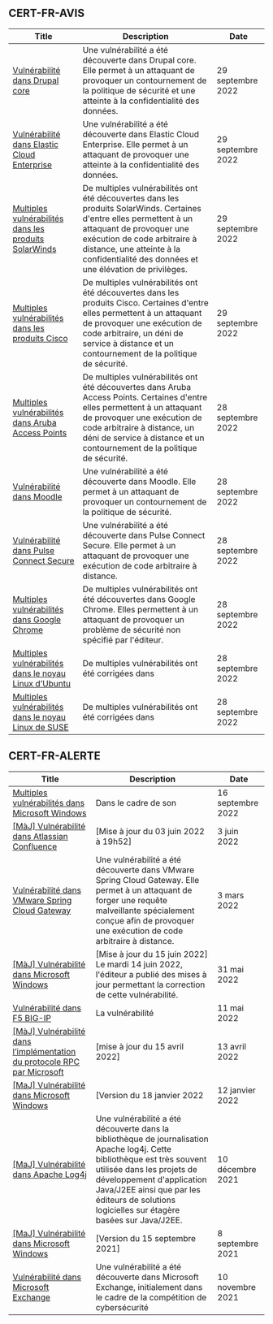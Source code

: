 
## CERT-FR-AVIS
|Title|Description|Date|
|---|---|---|
| [Vulnérabilité dans Drupal core](https://www.cert.ssi.gouv.fr/avis/CERTFR-2022-AVI-866/) | Une vulnérabilité a été découverte dans Drupal core. Elle permet à un attaquant de provoquer un contournement de la politique de sécurité et une atteinte à la confidentialité des données. | 29 septembre 2022 |
| [Vulnérabilité dans Elastic Cloud Enterprise](https://www.cert.ssi.gouv.fr/avis/CERTFR-2022-AVI-865/) | Une vulnérabilité a été découverte dans Elastic Cloud Enterprise. Elle permet à un attaquant de provoquer une atteinte à la confidentialité des données. | 29 septembre 2022 |
| [Multiples vulnérabilités dans les produits SolarWinds](https://www.cert.ssi.gouv.fr/avis/CERTFR-2022-AVI-864/) | De multiples vulnérabilités ont été découvertes dans les produits SolarWinds. Certaines d'entre elles permettent à un attaquant de provoquer une exécution de code arbitraire à distance, une atteinte à la confidentialité des données et une élévation de privilèges. | 29 septembre 2022 |
| [Multiples vulnérabilités dans les produits Cisco](https://www.cert.ssi.gouv.fr/avis/CERTFR-2022-AVI-863/) | De multiples vulnérabilités ont été découvertes dans les produits Cisco. Certaines d'entre elles permettent à un attaquant de provoquer une exécution de code arbitraire, un déni de service à distance et un contournement de la politique de sécurité. | 29 septembre 2022 |
| [Multiples vulnérabilités dans Aruba Access Points](https://www.cert.ssi.gouv.fr/avis/CERTFR-2022-AVI-862/) | De multiples vulnérabilités ont été découvertes dans Aruba Access Points. Certaines d'entre elles permettent à un attaquant de provoquer une exécution de code arbitraire à distance, un déni de service à distance et un contournement de la politique de sécurité. | 28 septembre 2022 |
| [Vulnérabilité dans Moodle](https://www.cert.ssi.gouv.fr/avis/CERTFR-2022-AVI-861/) | Une vulnérabilité a été découverte dans Moodle. Elle permet à un attaquant de provoquer un contournement de la politique de sécurité. | 28 septembre 2022 |
| [Vulnérabilité dans Pulse Connect Secure](https://www.cert.ssi.gouv.fr/avis/CERTFR-2022-AVI-860/) | Une vulnérabilité a été découverte dans Pulse Connect Secure. Elle permet à un attaquant de provoquer une exécution de code arbitraire à distance. | 28 septembre 2022 |
| [Multiples vulnérabilités dans Google Chrome](https://www.cert.ssi.gouv.fr/avis/CERTFR-2022-AVI-859/) | De multiples vulnérabilités ont été découvertes dans Google Chrome. Elles permettent à un attaquant de provoquer un problème de sécurité non spécifié par l'éditeur. | 28 septembre 2022 |
| [Multiples vulnérabilités dans le noyau Linux d’Ubuntu](https://www.cert.ssi.gouv.fr/avis/CERTFR-2022-AVI-858/) | De multiples vulnérabilités ont été corrigées dans  | 28 septembre 2022 |
| [Multiples vulnérabilités dans le noyau Linux de SUSE](https://www.cert.ssi.gouv.fr/avis/CERTFR-2022-AVI-857/) | De multiples vulnérabilités ont été corrigées dans  | 28 septembre 2022 |
## CERT-FR-ALERTE
|Title|Description|Date|
|---|---|---|
| [Multiples vulnérabilités dans Microsoft Windows](https://www.cert.ssi.gouv.fr/alerte/CERTFR-2022-ALE-007/) | Dans le cadre de son  | 16 septembre 2022 |
| [[MàJ] Vulnérabilité dans Atlassian Confluence](https://www.cert.ssi.gouv.fr/alerte/CERTFR-2022-ALE-006/) | [Mise à jour du 03 juin 2022 à 19h52] | 3 juin 2022 |
| [Vulnérabilité dans VMware Spring Cloud Gateway](https://www.cert.ssi.gouv.fr/alerte/CERTFR-2022-ALE-002/) | Une vulnérabilité a été découverte dans VMware Spring Cloud Gateway. Elle permet à un attaquant de forger une requête malveillante spécialement conçue afin de provoquer une exécution de code arbitraire à distance. | 3 mars 2022 |
| [[MàJ] Vulnérabilité dans Microsoft Windows](https://www.cert.ssi.gouv.fr/alerte/CERTFR-2022-ALE-005/) | [Mise à jour du 15 juin 2022] Le mardi 14 juin 2022, l'éditeur a publié des mises à jour permettant la correction de cette vulnérabilité.  | 31 mai 2022 |
| [Vulnérabilité dans F5 BIG-IP](https://www.cert.ssi.gouv.fr/alerte/CERTFR-2022-ALE-004/) | La vulnérabilité  | 11 mai 2022 |
| [[MàJ] Vulnérabilité dans l’implémentation du protocole RPC par Microsoft](https://www.cert.ssi.gouv.fr/alerte/CERTFR-2022-ALE-003/) | [mise à jour du 15 avril 2022] | 13 avril 2022 |
| [[MaJ] Vulnérabilité dans Microsoft Windows](https://www.cert.ssi.gouv.fr/alerte/CERTFR-2022-ALE-001/) | [Version du 18 janvier 2022 | 12 janvier 2022 |
| [[MaJ] Vulnérabilité dans Apache Log4j](https://www.cert.ssi.gouv.fr/alerte/CERTFR-2021-ALE-022/) | Une vulnérabilité a été découverte dans la bibliothèque de journalisation Apache log4j. Cette bibliothèque est très souvent utilisée dans les projets de développement d'application Java/J2EE ainsi que par les éditeurs de solutions logicielles sur étagère basées sur Java/J2EE. | 10 décembre 2021 |
| [[MaJ] Vulnérabilité dans Microsoft Windows](https://www.cert.ssi.gouv.fr/alerte/CERTFR-2021-ALE-019/) | [Version du 15 septembre 2021] | 8 septembre 2021 |
| [Vulnérabilité dans Microsoft Exchange](https://www.cert.ssi.gouv.fr/alerte/CERTFR-2021-ALE-021/) | Une vulnérabilité a été découverte dans Microsoft Exchange, initialement dans le cadre de la compétition de cybersécurité  | 10 novembre 2021 |

